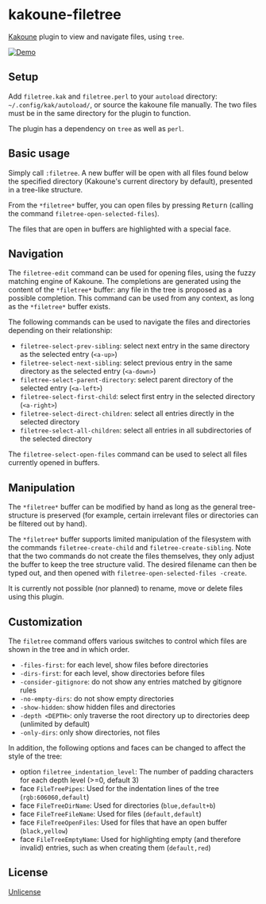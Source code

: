 # kakoune-filetree

[Kakoune](http://kakoune.org) plugin to view and navigate files, using `tree`.

[![Demo](https://asciinema.org/a/160945.png)](https://asciinema.org/a/160945)

## Setup

Add `filetree.kak` and `filetree.perl` to your `autoload` directory: `~/.config/kak/autoload/`, or source the kakoune file manually.
The two files must be in the same directory for the plugin to function.

The plugin has a dependency on `tree` as well as `perl`.

## Basic usage

Simply call `:filetree`. A new buffer will be open with all files found below the specified directory (Kakoune's current directory by default), presented in a tree-like structure.

From the `*filetree*` buffer, you can open files by pressing <kbd>Return</kbd> (calling the command `filetree-open-selected-files`).

The files that are open in buffers are highlighted with a special face.

## Navigation

The `filetree-edit` command can be used for opening files, using the fuzzy matching engine of Kakoune. The completions are generated using the content of the `*filetree*` buffer: any file in the tree is proposed as a possible completion. This command can be used from any context, as long as the `*filetree*` buffer exists.

The following commands can be used to navigate the files and directories depending on their relationship:  
* `filetree-select-prev-sibling`: select next entry in the same directory as the selected entry (`<a-up>`)  
* `filetree-select-next-sibling`: select previous entry in the same directory as the selected entry (`<a-down>`)  
* `filetree-select-parent-directory`: select parent directory of the selected entry (`<a-left>`)  
* `filetree-select-first-child`: select first entry in the selected directory (`<a-right>`)  
* `filetree-select-direct-children`: select all entries directly in the selected directory  
* `filetree-select-all-children`: select all entries in all subdirectories of the selected directory  

The `filetree-select-open-files` command can be used to select all files currently opened in buffers.

## Manipulation

The `*filetree*` buffer can be modified by hand as long as the general tree-structure is preserved (for example, certain irrelevant files or directories can be filtered out by hand).

The `*filetree*` buffer supports limited manipulation of the filesystem with the commands `filetree-create-child` and `filetree-create-sibling`. 
Note that the two commands do not create the files themselves, they only adjust the buffer to keep the tree structure valid. The desired filename can then be typed out, and then opened with `filetree-open-selected-files -create`.

It is currently not possible (nor planned) to rename, move or delete files using this plugin.

## Customization

The `filetree` command offers various switches to control which files are shown in the tree and in which order.
* `-files-first`: for each level, show files before directories  
* `-dirs-first`: for each level, show directories before files  
* `-consider-gitignore`: do not show any entries matched by gitignore rules  
* `-no-empty-dirs`: do not show empty directories  
* `-show-hidden`: show hidden files and directories  
* `-depth <DEPTH>`: only traverse the root directory up to <DEPTH> directories deep (unlimited by default)  
* `-only-dirs`: only show directories, not files  

In addition, the following options and faces can be changed to affect the style of the tree:
* option `filetree_indentation_level`: The number of padding characters for each depth level (>=0, default 3)  
* face `FileTreePipes`: Used for the indentation lines of the tree (`rgb:606060,default`)  
* face `FileTreeDirName`: Used for directories (`blue,default+b`)  
* face `FileTreeFileName`: Used for files (`default,default`)  
* face `FileTreeOpenFiles`: Used for files that have an open buffer (`black,yellow`)  
* face `FileTreeEmptyName`: Used for highlighting empty (and therefore invalid) entries, such as when creating them (`default,red`)  

## License

[Unlicense](http://unlicense.org)

